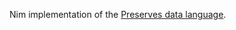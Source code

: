Nim implementation of the [Preserves data language](https://preserves.gitlab.io/preserves/preserves.html).
